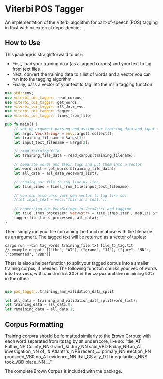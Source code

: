 # Viterbi POS Tagger 
An implementation of the Viterbi algorithm for part-of-speech (POS) tagging in Rust with no external dependencies.

## How to Use
This package is straightforward to use: 
* First, load your training data (as a tagged corpus) and your text to tag from text files
* Next, convert the training data to a list of words and a vector you can run into the tagging algorithm
* Finally, pass a vector of your text to tag into the main tagging function

```rust
use std::env;
use viterbi_pos_tagger::read_corpus;
use viterbi_pos_tagger::get_words;
use viterbi_pos_tagger::all_data_vec;
use viterbi_pos_tagger::tagger;
use viterbi_pos_tagger::lines_from_file;

pub fn main() {
    // set up argument parsing and assign our training data and input text to first and second args
    let args: Vec<String> = env::args().collect();
    let training_filename = &args[1];
    let input_text_filename = &args[2];

    // read training file
    let training_file_data = read_corpus(training_filename);

    // separate words and their tags and put them into a vector
    let word_list = get_words(&training_file_data);
    let all_data = all_data_vec(word_list);

    // reading our file to tag line by line
    let file_lines = lines_from_file(input_text_filename);

    // you can also pass your own vector to tag like so:
    //let input_text = vec!["This is a test."];
    
    // converting our Vec<String> to Vec<&str> and tagging
    let file_lines_processed: Vec<&str> = file_lines.iter().map(|x| &**x).collect();
    tagger(file_lines_processed, all_data);
}
```
Then, simply run your file containing the function above with the filename as an argument. The tagged text will be returned as a vector of tuples:

```
cargo run --bin tag_words training_file.txt file_to_tag.txt
// example output: [("the", "AT"), ("grand", "JJ"), ("jury", "NN"), ("commented", "VBD")]
```

There is also a helper function to split your tagged corpus into a smaller training corpus, if needed. The following function chunks your vec of words into two vecs, with one the first 20% of the corpus and the remaining 80% in the other:

```rust

use pos_tagger::training_and_validation_data_split

let all_data = training_and_validation_data_split(word_list);
let training_data = all_data.0;
let remaining_data = all_data.1;
```

## Corpus Formatting
Training corpora should be formatted similarly to the Brown Corpus: with each word separated from its tag by an underscore, like so: "the_AT Fulton_NP County_NN Grand_JJ Jury_NN said_VBD Friday_NR an_AT investigation_NN of_IN Atlanta's_NP$ recent_JJ primary_NN election_NN produced_VBD no_AT evidence_NN that_CS any_DTI irregularities_NNS took_VBD place_NN ._."

The complete Brown Corpus is included with the package.


